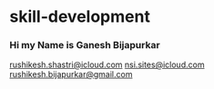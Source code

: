 # skill-development

### Hi my Name is Ganesh Bijapurkar

rushikesh.shastri@icloud.com
nsi.sites@icloud.com
rushikesh.bijapurkar@gmail.com
